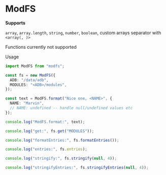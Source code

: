 # ModFS

**Supports**

`array`, `array.length`, `string`, `number`, `boolean`, custom arrays separator with `<array(, )>`

Functions currently not supported

Usage

```ts
import ModFS from "modfs";

const fs = new ModFS({
  ADB: "/data/adb",
  MODULES: "<ADB>/modules",
});

const text = ModFS.format("Nice one, <NAME>", {
  NAME: "Marvin",
  // NAME: undefined -- handle null/undefined values etc
});

console.log("ModFS.format:", text);

console.log("get:", fs.get("MODULES"));

console.log("formatEntries:", fs.formatEntries());

console.log("entries:", fs.entries);

console.log("stringify:", fs.stringify(null, 4));

console.log("stringifyEntries:", fs.stringifyEntries(null, 4));
```
